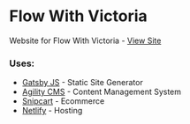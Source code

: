# Flow With Victoria

Website for Flow With Victoria - [View Site](https://www.flowwithvictoria.ca)

### Uses:
- [Gatsby JS](https://www.gatsbyjs.com/) - Static Site Generator
- [Agility CMS](https://www.agilitycms.com/) - Content Management System
- [Snipcart](https://snipcart.com/) - Ecommerce
- [Netlify](https://www.netlify.com/) - Hosting
